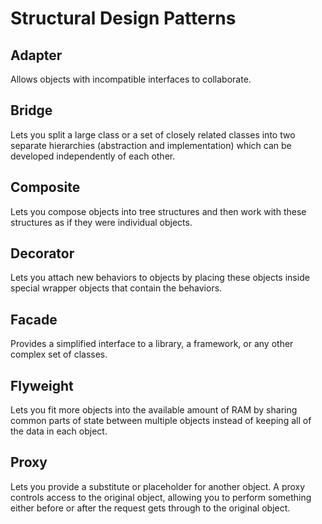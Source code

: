 # Structural Design Patterns

## Adapter

Allows objects with incompatible interfaces to collaborate.

## Bridge

Lets you split a large class or a set of closely related classes into two separate hierarchies
(abstraction and implementation) which can be developed independently of each other.

## Composite

Lets you compose objects into tree structures and then work with these structures as if they
were individual objects.

## Decorator

Lets you attach new behaviors to objects by placing these objects inside special wrapper objects
that contain the behaviors.

## Facade

Provides a simplified interface to a library, a framework, or any other complex set of classes.

## Flyweight

Lets you fit more objects into the available amount of RAM by sharing common parts of state 
between multiple objects instead of keeping all of the data in each object.

## Proxy

Lets you provide a substitute or placeholder for another object. A proxy controls access to the 
original object, allowing you to perform something either before or after the request gets through
to the original object.